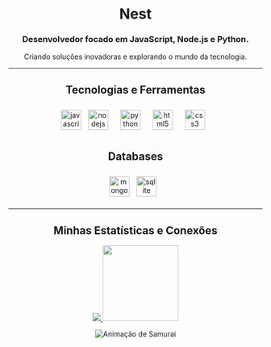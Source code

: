 <div align="center">

<h1>Nest</h1>
<h3>Desenvolvedor focado em JavaScript, Node.js e Python.</h3>
<p>Criando soluções inovadoras e explorando o mundo da tecnologia.</p>

<hr/>

<h2>Tecnologias e Ferramentas</h2>
<p>
<img src="https://cdn.jsdelivr.net/gh/devicons/devicon/icons/javascript/javascript-original.svg" height="40" alt="javascript logo"  />
<img style="margin: 10px" src="https://cdn.jsdelivr.net/gh/devicons/devicon/icons/nodejs/nodejs-original.svg" height="40" alt="nodejs logo"  />
<img style="margin: 10px" src="https://cdn.jsdelivr.net/gh/devicons/devicon/icons/python/python-original.svg" height="40" alt="python logo"  />
<img style="margin: 10px" src="https://cdn.jsdelivr.net/gh/devicons/devicon/icons/html5/html5-original.svg" height="40" alt="html5 logo"  />
<img style="margin: 10px" src="https://cdn.jsdelivr.net/gh/devicons/devicon/icons/css3/css3-original.svg" height="40" alt="css3 logo"  />
</p>

<h2>Databases</h2>
<p>
<img src="https://cdn.jsdelivr.net/gh/devicons/devicon/icons/mongodb/mongodb-original.svg" height="40" alt="mongodb logo"  />
<img style="margin: 10px" src="https://cdn.jsdelivr.net/gh/devicons/devicon/icons/sqlite/sqlite-original.svg" height="40" alt="sqlite logo"  />
</p>

<hr/>

<h2>Minhas Estatísticas e Conexões</h2>
<p>
<a href="https://discord.com/users/753271371781374074">
<img src="https://api.lanyard.rest/v1/users/753271371781374074.svg?theme=dark&bg=010409&borderRadius=5px" />
</a>

<img height="150px" src="[https://github-readme-stats.vercel.app/api/top-langs/?username=nestzin&layout=compact&theme=tokyonight&bg_color=010409&hide_border=true](https://github-readme-stats.vercel.app/api/top-langs/?username=nestzin&layout=compact&theme=tokyonight&bg_color=010409&hide_border=true)" />

</p>

</div>
<div align="center">
  <img src="https://media.tenor.com/5bRpcqahFjAAAAAi/sword-attack.gif" alt="Animação de Samurai" width="XXX" height="YYY" />
</div>
